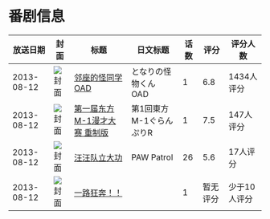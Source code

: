 # 番剧信息

|放送日期|封面|标题|日文标题|话数|评分|评分人数|
|---|---|---|---|---|---|---|
|2013-08-12|![封面](https://lain.bgm.tv/pic/cover/c/c1/5d/59077_ZpAMm.jpg)|[邻座的怪同学 OAD](https://bangumi.tv/subject/59077)|となりの怪物くん OAD|1|6.8|1434人评分|
|2013-08-12|![封面](https://lain.bgm.tv/pic/cover/c/02/a6/96645_rnJ22.jpg)|[第一届东方M-1漫才大赛 重制版](https://bangumi.tv/subject/96645)|第1回東方M-1ぐらんぷりR|1|7.5|147人评分|
|2013-08-12|![封面](https://lain.bgm.tv/pic/cover/c/28/98/264310_F9Tcc.jpg)|[汪汪队立大功](https://bangumi.tv/subject/264310)|PAW Patrol|26|5.6|17人评分|
|2013-08-12|![封面](https://lain.bgm.tv/pic/cover/c/86/b5/305719_zuJJA.jpg)|[一路狂奔！！](https://bangumi.tv/subject/305719)||1|暂无评分|少于10人评分|
